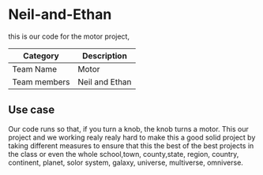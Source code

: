# Neil-and-Ethan

this is our code for the motor project,

| Category | Description |
| --- | --- |
| Team Name | Motor |
| Team members | Neil and Ethan |

## Use case

Our code runs so that, if you turn a knob, the knob turns a motor. This our project and we working realy realy hard to make this a good solid project by taking different measures to ensure that this the best of the best projects in the class or even the whole school,town, county,state, region, country, continent, planet, solor system, galaxy, universe, multiverse, omniverse.
